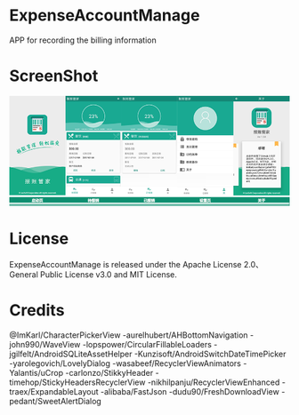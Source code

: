 # ExpenseAccountManage
APP for recording the billing information
# ScreenShot
![image](https://github.com/SunnyLeo2008/ExpenseAccountManage/raw/master/screenshot/mainscreens.png)
# License
ExpenseAccountManage is released under the Apache License 2.0、General Public License v3.0 and MIT License.
# Credits
@ImKarl/CharacterPickerView -aurelhubert/AHBottomNavigation
-john990/WaveView                    -lopspower/CircularFillableLoaders
-jgilfelt/AndroidSQLiteAssetHelper   -Kunzisoft/AndroidSwitchDateTimePicker
-yarolegovich/LovelyDialog           -wasabeef/RecyclerViewAnimators
-Yalantis/uCrop                      -carlonzo/StikkyHeader
-timehop/StickyHeadersRecyclerView   -nikhilpanju/RecyclerViewEnhanced
-traex/ExpandableLayout              -alibaba/FastJson
-dudu90/FreshDownloadView            -pedant/SweetAlertDialog

